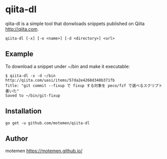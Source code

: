 # qiita-dl

qiita-dl is a simple tool that donwloads snippets published on Qiita <http://qiita.com>.

    qiita-dl [-x] [-o <name>] [-d <directory>] <url>

## Example

To download a snippet under ~/bin and make it executable:

    $ qiita-dl -x -d ~/bin http://qiita.com/uasi/items/57da2e4268d348b371fb
    Title: "git commit --fixup で fixup する対象を peco/fzf で選べるスクリプト書いた"
    Saved to ~/bin/git-fixup

## Installation

    go get -u github.com/motemen/qiita-dl

## Author

motemen <https://motemen.github.io/>
